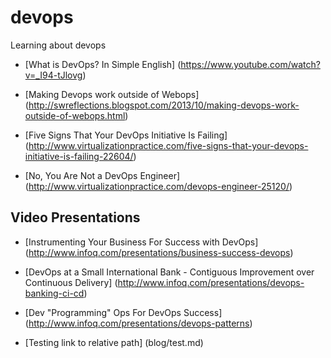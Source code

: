 devops
======

Learning about devops

* [What is DevOps? In Simple English] (https://www.youtube.com/watch?v=_I94-tJlovg)

* [Making Devops work outside of Webops] (http://swreflections.blogspot.com/2013/10/making-devops-work-outside-of-webops.html)

* [Five Signs That Your DevOps Initiative Is Failing] (http://www.virtualizationpractice.com/five-signs-that-your-devops-initiative-is-failing-22604/)

* [No, You Are Not a DevOps Engineer] (http://www.virtualizationpractice.com/devops-engineer-25120/)

Video Presentations
-------------------

* [Instrumenting Your Business For Success with DevOps] (http://www.infoq.com/presentations/business-success-devops)

* [DevOps at a Small International Bank - Contiguous Improvement over Continuous Delivery] (http://www.infoq.com/presentations/devops-banking-ci-cd)

* [Dev "Programming" Ops For DevOps Success] (http://www.infoq.com/presentations/devops-patterns)

* [Testing link to relative path] (blog/test.md)
